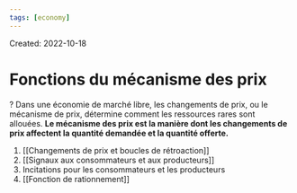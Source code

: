 ```yaml
---
tags: [economy] 
---
```

Created: 2022-10-18

# Fonctions du mécanisme des prix

?
Dans une économie de marché libre, les changements de prix, ou le mécanisme de prix, détermine comment les ressources rares sont allouées. **Le mécanisme des prix est la manière dont les changements de prix affectent la quantité demandée et la quantité offerte.**
<!--SR:!2022-10-19,1,230-->

1. [[Changements de prix et boucles de rétroaction]]
2. [[Signaux aux consommateurs et aux producteurs]]
3. Incitations pour les consommateurs et les producteurs
4. [[Fonction de rationnement]]

